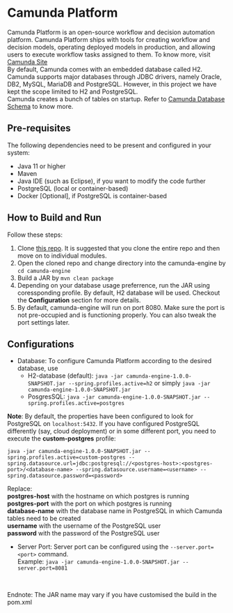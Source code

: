 # Camunda Platform
Camunda Platform is an open-source workflow and decision automation platform. Camunda Platform ships with tools for creating workflow and decision models, operating deployed models in production, and allowing users to execute workflow tasks assigned to them. To know more, visit [Camunda Site](https://camunda.com/)
<br />
By default, Camunda comes with an embedded database called H2. Camunda supports major databases through JDBC drivers, namely Oracle, DB2, MySQL, MariaDB and PostgreSQL. However, in this project we have kept the scope limited to H2 and PostgreSQL.<br />
Camunda creates a bunch of tables on startup. Refer to [Camunda Database Schema](https://docs.camunda.org/manual/7.16/user-guide/process-engine/database/database-schema/) to know more.

## Pre-requisites
The following dependencies need to be present and configured in your system:
* Java 11 or higher
* Maven
* Java IDE (such as Eclipse), if you want to modify the code further
* PostgreSQL (local or container-based)
* Docker [Optional], if PostgreSQL is container-based

## How to Build and Run
Follow these steps:
1. Clone [this repo](https://github.com/darkhorse1998/Camunda.git). It is suggested that you clone the entire repo and then move on to individual modules.
2. Open the cloned repo and change directory into the camunda-engine by ```cd camunda-engine```
3. Build a JAR by ```mvn clean package```
4. Depending on your database usage preferrence, run the JAR using coressponding profile. By default, H2 database will be used. Checkout the **Configuration** section for more details.
5. By default, camunda-engine will run on port 8080. Make sure the port is not pre-occupied and is functioning properly. You can also tweak the port settings later.

## Configurations
* Database: To configure Camunda Platform according to the desired database, use
    * H2-database (default): ```java -jar camunda-engine-1.0.0-SNAPSHOT.jar --spring.profiles.active=h2``` or simply ```java -jar camunda-engine-1.0.0-SNAPSHOT.jar```
    * PosgresSQL: ```java -jar camunda-engine-1.0.0-SNAPSHOT.jar --spring.profiles.active=postgres```<br />

**Note**: By default, the properties have been configured to look for PostgreSQL on ```localhost:5432```. If you have configured PostgreSQL differently (say, cloud deployment) or in some different port, you need to execute the **custom-postgres** profile:<br />

```
java -jar camunda-engine-1.0.0-SNAPSHOT.jar --spring.profiles.active=custom-postgres --spring.datasource.url=jdbc:postgresql://<postgres-host>:<postgres-port>/<database-name> --spring.datasource.username=<username> --spring.datasource.password=<password>
```
Replace:<br />
**postgres-host** with the hostname on which postgres is running<br />
**postgres-port** with the port on which postgres is running<br />
**database-name** with the database name in PostgreSQL in which Camunda tables need to be created<br />
**username** with the username of the PostgreSQL user<br />
**password** with the password of the PostgreSQL user

* Server Port: Server port can be configured using the ```--server.port=<port>``` command.<br />
Example: ```java -jar camunda-engine-1.0.0-SNAPSHOT.jar --server.port=8081```
<br />

Endnote: The JAR name may vary if you have customised the build in the pom.xml
